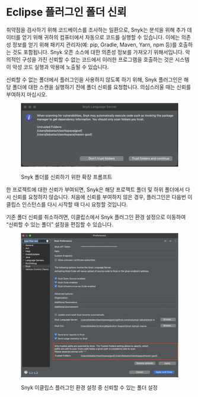 # Eclipse 플러그인 폴더 신뢰

취약점을 검사하기 위해 코드베이스를 조사하는 일환으로, Snyk는 분석을 위해 추가 데이터를 얻기 위해 귀하의 컴퓨터에서 자동으로 코드를 실행할 수 있습니다. 이에는 의존성 정보를 얻기 위해 패키지 관리자(예: pip, Gradle, Maven, Yarn, npm 등)를 호출하는 것도 포함됩니다. Snyk 오픈 소스에 대한 의존성 정보를 가져오기 위해서입니다. 악의적인 구성을 가진 신뢰할 수 없는 코드에서 이러한 프로그램을 호출하는 것은 시스템이 악성 코드 실행과 악용에 노출될 수 있습니다.

신뢰할 수 없는 폴더에서 플러그인을 사용하지 않도록 하기 위해, Snyk 플러그인은 해당 폴더에 대한 스캔을 실행하기 전에 폴더 신뢰를 요청합니다. 의심스러울 때는 신뢰를 부여하지 마십시오.

<figure><img src="../../../.gitbook/assets/image (4) (2) (1) (1).png" alt="Snyk 폴더를 신뢰하기 위한 확장 프롬프트"><figcaption><p>Snyk 폴더를 신뢰하기 위한 확장 프롬프트</p></figcaption></figure>

한 프로젝트에 대한 신뢰가 부여되면, Snyk은 해당 프로젝트 폴더 및 하위 폴더에서 다시 신뢰를 요청하지 않습니다. 처음에 신뢰를 부여하지 않은 경우, 플러그인은 다음번 이클립스 인스턴스를 다시 시작할 때 다시 요청할 것입니다.

기존 폴더 신뢰를 취소하려면, 이클립스에서 Snyk 플러그인 환경 설정으로 이동하여 “신뢰할 수 있는 폴더” 설정을 편집할 수 있습니다.

<figure><img src="../../../.gitbook/assets/image (5) (3) (1) (1).png" alt="Snyk 이클립스 플러그인 환경 설정 중 신뢰할 수 있는 폴더 설정"><figcaption><p>Snyk 이클립스 플러그인 환경 설정 중 신뢰할 수 있는 폴더 설정</p></figcaption></figure>
